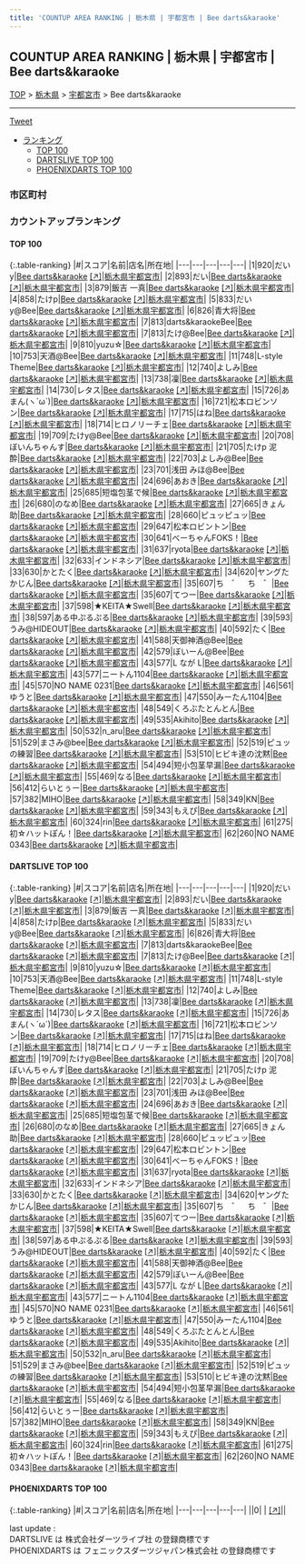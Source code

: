 ```yaml
---
title: 'COUNTUP AREA RANKING | 栃木県 | 宇都宮市 | Bee darts&karaoke'
---
```

## COUNTUP AREA RANKING | 栃木県 | 宇都宮市 | Bee darts&karaoke

[TOP](/darts/rank/) > [栃木県](/darts/rank/栃木県/) > [宇都宮市](/darts/rank/栃木県/宇都宮市/) > Bee darts&karaoke

___

<a href="https://twitter.com/share?ref_src=twsrc%5Etfw" data-text="COUNTUP AREA RANKING | 栃木県宇都宮市Bee darts&karaoke" class="twitter-share-button" data-hashtags="DARTSLIVE,PHOENIXDARTS,darts,ダーツ" data-show-count="false">Tweet</a>

* [ランキング](#カウントアップランキング)
    * [TOP 100](#top-100)
    * [DARTSLIVE TOP 100](#dartslive-top-100)
    * [PHOENIXDARTS TOP 100](#phoenixdarts-top-100)

### 市区町村

<ul>

</ul>

### カウントアップランキング

#### TOP 100



{:.table-ranking}
|#|スコア|名前|店名|所在地|
|---|---|---|---|---|
|1|920|<span class="rank-name-dl">だいy</span>|<a href="/darts/rank/shops/2e5ecb2550a80c220d9b047a20a7ba1e.html">Bee darts&karaoke</a> <a href="https://search.dartslive.com/jp/shop/2e5ecb2550a80c220d9b047a20a7ba1e">[↗]</a>|<a href="/darts/rank/栃木県/宇都宮市">栃木県宇都宮市</a>|
|2|893|<span class="rank-name-dl">だい</span>|<a href="/darts/rank/shops/2e5ecb2550a80c220d9b047a20a7ba1e.html">Bee darts&karaoke</a> <a href="https://search.dartslive.com/jp/shop/2e5ecb2550a80c220d9b047a20a7ba1e">[↗]</a>|<a href="/darts/rank/栃木県/宇都宮市">栃木県宇都宮市</a>|
|3|879|<span class="rank-name-dl">飯吉 一真</span>|<a href="/darts/rank/shops/2e5ecb2550a80c220d9b047a20a7ba1e.html">Bee darts&karaoke</a> <a href="https://search.dartslive.com/jp/shop/2e5ecb2550a80c220d9b047a20a7ba1e">[↗]</a>|<a href="/darts/rank/栃木県/宇都宮市">栃木県宇都宮市</a>|
|4|858|<span class="rank-name-dl">たけp</span>|<a href="/darts/rank/shops/2e5ecb2550a80c220d9b047a20a7ba1e.html">Bee darts&karaoke</a> <a href="https://search.dartslive.com/jp/shop/2e5ecb2550a80c220d9b047a20a7ba1e">[↗]</a>|<a href="/darts/rank/栃木県/宇都宮市">栃木県宇都宮市</a>|
|5|833|<span class="rank-name-dl">だいy@Bee</span>|<a href="/darts/rank/shops/2e5ecb2550a80c220d9b047a20a7ba1e.html">Bee darts&karaoke</a> <a href="https://search.dartslive.com/jp/shop/2e5ecb2550a80c220d9b047a20a7ba1e">[↗]</a>|<a href="/darts/rank/栃木県/宇都宮市">栃木県宇都宮市</a>|
|6|826|<span class="rank-name-dl">青大将</span>|<a href="/darts/rank/shops/2e5ecb2550a80c220d9b047a20a7ba1e.html">Bee darts&karaoke</a> <a href="https://search.dartslive.com/jp/shop/2e5ecb2550a80c220d9b047a20a7ba1e">[↗]</a>|<a href="/darts/rank/栃木県/宇都宮市">栃木県宇都宮市</a>|
|7|813|<span class="rank-name-dl">darts&amp;karaokeBee</span>|<a href="/darts/rank/shops/2e5ecb2550a80c220d9b047a20a7ba1e.html">Bee darts&karaoke</a> <a href="https://search.dartslive.com/jp/shop/2e5ecb2550a80c220d9b047a20a7ba1e">[↗]</a>|<a href="/darts/rank/栃木県/宇都宮市">栃木県宇都宮市</a>|
|7|813|<span class="rank-name-dl">たけ@Bee</span>|<a href="/darts/rank/shops/2e5ecb2550a80c220d9b047a20a7ba1e.html">Bee darts&karaoke</a> <a href="https://search.dartslive.com/jp/shop/2e5ecb2550a80c220d9b047a20a7ba1e">[↗]</a>|<a href="/darts/rank/栃木県/宇都宮市">栃木県宇都宮市</a>|
|9|810|<span class="rank-name-dl">yuzu☆</span>|<a href="/darts/rank/shops/2e5ecb2550a80c220d9b047a20a7ba1e.html">Bee darts&karaoke</a> <a href="https://search.dartslive.com/jp/shop/2e5ecb2550a80c220d9b047a20a7ba1e">[↗]</a>|<a href="/darts/rank/栃木県/宇都宮市">栃木県宇都宮市</a>|
|10|753|<span class="rank-name-dl">天酒@Bee</span>|<a href="/darts/rank/shops/2e5ecb2550a80c220d9b047a20a7ba1e.html">Bee darts&karaoke</a> <a href="https://search.dartslive.com/jp/shop/2e5ecb2550a80c220d9b047a20a7ba1e">[↗]</a>|<a href="/darts/rank/栃木県/宇都宮市">栃木県宇都宮市</a>|
|11|748|<span class="rank-name-dl">L-style Theme</span>|<a href="/darts/rank/shops/2e5ecb2550a80c220d9b047a20a7ba1e.html">Bee darts&karaoke</a> <a href="https://search.dartslive.com/jp/shop/2e5ecb2550a80c220d9b047a20a7ba1e">[↗]</a>|<a href="/darts/rank/栃木県/宇都宮市">栃木県宇都宮市</a>|
|12|740|<span class="rank-name-dl">よしみ</span>|<a href="/darts/rank/shops/2e5ecb2550a80c220d9b047a20a7ba1e.html">Bee darts&karaoke</a> <a href="https://search.dartslive.com/jp/shop/2e5ecb2550a80c220d9b047a20a7ba1e">[↗]</a>|<a href="/darts/rank/栃木県/宇都宮市">栃木県宇都宮市</a>|
|13|738|<span class="rank-name-dl">凜</span>|<a href="/darts/rank/shops/2e5ecb2550a80c220d9b047a20a7ba1e.html">Bee darts&karaoke</a> <a href="https://search.dartslive.com/jp/shop/2e5ecb2550a80c220d9b047a20a7ba1e">[↗]</a>|<a href="/darts/rank/栃木県/宇都宮市">栃木県宇都宮市</a>|
|14|730|<span class="rank-name-dl">レタス</span>|<a href="/darts/rank/shops/2e5ecb2550a80c220d9b047a20a7ba1e.html">Bee darts&karaoke</a> <a href="https://search.dartslive.com/jp/shop/2e5ecb2550a80c220d9b047a20a7ba1e">[↗]</a>|<a href="/darts/rank/栃木県/宇都宮市">栃木県宇都宮市</a>|
|15|726|<span class="rank-name-dl">あまん(ヽ´ω`)</span>|<a href="/darts/rank/shops/2e5ecb2550a80c220d9b047a20a7ba1e.html">Bee darts&karaoke</a> <a href="https://search.dartslive.com/jp/shop/2e5ecb2550a80c220d9b047a20a7ba1e">[↗]</a>|<a href="/darts/rank/栃木県/宇都宮市">栃木県宇都宮市</a>|
|16|721|<span class="rank-name-dl">松本ロビンソン</span>|<a href="/darts/rank/shops/2e5ecb2550a80c220d9b047a20a7ba1e.html">Bee darts&karaoke</a> <a href="https://search.dartslive.com/jp/shop/2e5ecb2550a80c220d9b047a20a7ba1e">[↗]</a>|<a href="/darts/rank/栃木県/宇都宮市">栃木県宇都宮市</a>|
|17|715|<span class="rank-name-dl">はね</span>|<a href="/darts/rank/shops/2e5ecb2550a80c220d9b047a20a7ba1e.html">Bee darts&karaoke</a> <a href="https://search.dartslive.com/jp/shop/2e5ecb2550a80c220d9b047a20a7ba1e">[↗]</a>|<a href="/darts/rank/栃木県/宇都宮市">栃木県宇都宮市</a>|
|18|714|<span class="rank-name-dl">ヒロノリーチェ</span>|<a href="/darts/rank/shops/2e5ecb2550a80c220d9b047a20a7ba1e.html">Bee darts&karaoke</a> <a href="https://search.dartslive.com/jp/shop/2e5ecb2550a80c220d9b047a20a7ba1e">[↗]</a>|<a href="/darts/rank/栃木県/宇都宮市">栃木県宇都宮市</a>|
|19|709|<span class="rank-name-dl">たけy@Bee</span>|<a href="/darts/rank/shops/2e5ecb2550a80c220d9b047a20a7ba1e.html">Bee darts&karaoke</a> <a href="https://search.dartslive.com/jp/shop/2e5ecb2550a80c220d9b047a20a7ba1e">[↗]</a>|<a href="/darts/rank/栃木県/宇都宮市">栃木県宇都宮市</a>|
|20|708|<span class="rank-name-dl">ぼいんちゃんす</span>|<a href="/darts/rank/shops/2e5ecb2550a80c220d9b047a20a7ba1e.html">Bee darts&karaoke</a> <a href="https://search.dartslive.com/jp/shop/2e5ecb2550a80c220d9b047a20a7ba1e">[↗]</a>|<a href="/darts/rank/栃木県/宇都宮市">栃木県宇都宮市</a>|
|21|705|<span class="rank-name-dl">たけp 泥酔</span>|<a href="/darts/rank/shops/2e5ecb2550a80c220d9b047a20a7ba1e.html">Bee darts&karaoke</a> <a href="https://search.dartslive.com/jp/shop/2e5ecb2550a80c220d9b047a20a7ba1e">[↗]</a>|<a href="/darts/rank/栃木県/宇都宮市">栃木県宇都宮市</a>|
|22|703|<span class="rank-name-dl">よしみ@Bee</span>|<a href="/darts/rank/shops/2e5ecb2550a80c220d9b047a20a7ba1e.html">Bee darts&karaoke</a> <a href="https://search.dartslive.com/jp/shop/2e5ecb2550a80c220d9b047a20a7ba1e">[↗]</a>|<a href="/darts/rank/栃木県/宇都宮市">栃木県宇都宮市</a>|
|23|701|<span class="rank-name-dl">浅田 みほ@Bee</span>|<a href="/darts/rank/shops/2e5ecb2550a80c220d9b047a20a7ba1e.html">Bee darts&karaoke</a> <a href="https://search.dartslive.com/jp/shop/2e5ecb2550a80c220d9b047a20a7ba1e">[↗]</a>|<a href="/darts/rank/栃木県/宇都宮市">栃木県宇都宮市</a>|
|24|696|<span class="rank-name-dl">あおき</span>|<a href="/darts/rank/shops/2e5ecb2550a80c220d9b047a20a7ba1e.html">Bee darts&karaoke</a> <a href="https://search.dartslive.com/jp/shop/2e5ecb2550a80c220d9b047a20a7ba1e">[↗]</a>|<a href="/darts/rank/栃木県/宇都宮市">栃木県宇都宮市</a>|
|25|685|<span class="rank-name-dl">短塩包茎で候</span>|<a href="/darts/rank/shops/2e5ecb2550a80c220d9b047a20a7ba1e.html">Bee darts&karaoke</a> <a href="https://search.dartslive.com/jp/shop/2e5ecb2550a80c220d9b047a20a7ba1e">[↗]</a>|<a href="/darts/rank/栃木県/宇都宮市">栃木県宇都宮市</a>|
|26|680|<span class="rank-name-dl">のなめ</span>|<a href="/darts/rank/shops/2e5ecb2550a80c220d9b047a20a7ba1e.html">Bee darts&karaoke</a> <a href="https://search.dartslive.com/jp/shop/2e5ecb2550a80c220d9b047a20a7ba1e">[↗]</a>|<a href="/darts/rank/栃木県/宇都宮市">栃木県宇都宮市</a>|
|27|665|<span class="rank-name-dl">きょん助</span>|<a href="/darts/rank/shops/2e5ecb2550a80c220d9b047a20a7ba1e.html">Bee darts&karaoke</a> <a href="https://search.dartslive.com/jp/shop/2e5ecb2550a80c220d9b047a20a7ba1e">[↗]</a>|<a href="/darts/rank/栃木県/宇都宮市">栃木県宇都宮市</a>|
|28|660|<span class="rank-name-dl">ピュッピュッ</span>|<a href="/darts/rank/shops/2e5ecb2550a80c220d9b047a20a7ba1e.html">Bee darts&karaoke</a> <a href="https://search.dartslive.com/jp/shop/2e5ecb2550a80c220d9b047a20a7ba1e">[↗]</a>|<a href="/darts/rank/栃木県/宇都宮市">栃木県宇都宮市</a>|
|29|647|<span class="rank-name-dl">松本ロビントン</span>|<a href="/darts/rank/shops/2e5ecb2550a80c220d9b047a20a7ba1e.html">Bee darts&karaoke</a> <a href="https://search.dartslive.com/jp/shop/2e5ecb2550a80c220d9b047a20a7ba1e">[↗]</a>|<a href="/darts/rank/栃木県/宇都宮市">栃木県宇都宮市</a>|
|30|641|<span class="rank-name-dl">べーちゃんFOKS！</span>|<a href="/darts/rank/shops/2e5ecb2550a80c220d9b047a20a7ba1e.html">Bee darts&karaoke</a> <a href="https://search.dartslive.com/jp/shop/2e5ecb2550a80c220d9b047a20a7ba1e">[↗]</a>|<a href="/darts/rank/栃木県/宇都宮市">栃木県宇都宮市</a>|
|31|637|<span class="rank-name-dl">ryota</span>|<a href="/darts/rank/shops/2e5ecb2550a80c220d9b047a20a7ba1e.html">Bee darts&karaoke</a> <a href="https://search.dartslive.com/jp/shop/2e5ecb2550a80c220d9b047a20a7ba1e">[↗]</a>|<a href="/darts/rank/栃木県/宇都宮市">栃木県宇都宮市</a>|
|32|633|<span class="rank-name-dl">インドネシア</span>|<a href="/darts/rank/shops/2e5ecb2550a80c220d9b047a20a7ba1e.html">Bee darts&karaoke</a> <a href="https://search.dartslive.com/jp/shop/2e5ecb2550a80c220d9b047a20a7ba1e">[↗]</a>|<a href="/darts/rank/栃木県/宇都宮市">栃木県宇都宮市</a>|
|33|630|<span class="rank-name-dl">かとたく</span>|<a href="/darts/rank/shops/2e5ecb2550a80c220d9b047a20a7ba1e.html">Bee darts&karaoke</a> <a href="https://search.dartslive.com/jp/shop/2e5ecb2550a80c220d9b047a20a7ba1e">[↗]</a>|<a href="/darts/rank/栃木県/宇都宮市">栃木県宇都宮市</a>|
|34|620|<span class="rank-name-dl">ヤングたかじん</span>|<a href="/darts/rank/shops/2e5ecb2550a80c220d9b047a20a7ba1e.html">Bee darts&karaoke</a> <a href="https://search.dartslive.com/jp/shop/2e5ecb2550a80c220d9b047a20a7ba1e">[↗]</a>|<a href="/darts/rank/栃木県/宇都宮市">栃木県宇都宮市</a>|
|35|607|<span class="rank-name-dl">ち　゛　ち　゛</span>|<a href="/darts/rank/shops/2e5ecb2550a80c220d9b047a20a7ba1e.html">Bee darts&karaoke</a> <a href="https://search.dartslive.com/jp/shop/2e5ecb2550a80c220d9b047a20a7ba1e">[↗]</a>|<a href="/darts/rank/栃木県/宇都宮市">栃木県宇都宮市</a>|
|35|607|<span class="rank-name-dl">てつー</span>|<a href="/darts/rank/shops/2e5ecb2550a80c220d9b047a20a7ba1e.html">Bee darts&karaoke</a> <a href="https://search.dartslive.com/jp/shop/2e5ecb2550a80c220d9b047a20a7ba1e">[↗]</a>|<a href="/darts/rank/栃木県/宇都宮市">栃木県宇都宮市</a>|
|37|598|<span class="rank-name-dl">★KEITA★Swell</span>|<a href="/darts/rank/shops/2e5ecb2550a80c220d9b047a20a7ba1e.html">Bee darts&karaoke</a> <a href="https://search.dartslive.com/jp/shop/2e5ecb2550a80c220d9b047a20a7ba1e">[↗]</a>|<a href="/darts/rank/栃木県/宇都宮市">栃木県宇都宮市</a>|
|38|597|<span class="rank-name-dl">ある中ぷるぷる</span>|<a href="/darts/rank/shops/2e5ecb2550a80c220d9b047a20a7ba1e.html">Bee darts&karaoke</a> <a href="https://search.dartslive.com/jp/shop/2e5ecb2550a80c220d9b047a20a7ba1e">[↗]</a>|<a href="/darts/rank/栃木県/宇都宮市">栃木県宇都宮市</a>|
|39|593|<span class="rank-name-dl">うみ@HIDEOUT</span>|<a href="/darts/rank/shops/2e5ecb2550a80c220d9b047a20a7ba1e.html">Bee darts&karaoke</a> <a href="https://search.dartslive.com/jp/shop/2e5ecb2550a80c220d9b047a20a7ba1e">[↗]</a>|<a href="/darts/rank/栃木県/宇都宮市">栃木県宇都宮市</a>|
|40|592|<span class="rank-name-dl">たく</span>|<a href="/darts/rank/shops/2e5ecb2550a80c220d9b047a20a7ba1e.html">Bee darts&karaoke</a> <a href="https://search.dartslive.com/jp/shop/2e5ecb2550a80c220d9b047a20a7ba1e">[↗]</a>|<a href="/darts/rank/栃木県/宇都宮市">栃木県宇都宮市</a>|
|41|588|<span class="rank-name-dl">天御神酒@Bee</span>|<a href="/darts/rank/shops/2e5ecb2550a80c220d9b047a20a7ba1e.html">Bee darts&karaoke</a> <a href="https://search.dartslive.com/jp/shop/2e5ecb2550a80c220d9b047a20a7ba1e">[↗]</a>|<a href="/darts/rank/栃木県/宇都宮市">栃木県宇都宮市</a>|
|42|579|<span class="rank-name-dl">ぼいーん@Bee</span>|<a href="/darts/rank/shops/2e5ecb2550a80c220d9b047a20a7ba1e.html">Bee darts&karaoke</a> <a href="https://search.dartslive.com/jp/shop/2e5ecb2550a80c220d9b047a20a7ba1e">[↗]</a>|<a href="/darts/rank/栃木県/宇都宮市">栃木県宇都宮市</a>|
|43|577|<span class="rank-name-dl">L なが L</span>|<a href="/darts/rank/shops/2e5ecb2550a80c220d9b047a20a7ba1e.html">Bee darts&karaoke</a> <a href="https://search.dartslive.com/jp/shop/2e5ecb2550a80c220d9b047a20a7ba1e">[↗]</a>|<a href="/darts/rank/栃木県/宇都宮市">栃木県宇都宮市</a>|
|43|577|<span class="rank-name-dl">ニートん1104</span>|<a href="/darts/rank/shops/2e5ecb2550a80c220d9b047a20a7ba1e.html">Bee darts&karaoke</a> <a href="https://search.dartslive.com/jp/shop/2e5ecb2550a80c220d9b047a20a7ba1e">[↗]</a>|<a href="/darts/rank/栃木県/宇都宮市">栃木県宇都宮市</a>|
|45|570|<span class="rank-name-dl">NO NAME 0231</span>|<a href="/darts/rank/shops/2e5ecb2550a80c220d9b047a20a7ba1e.html">Bee darts&karaoke</a> <a href="https://search.dartslive.com/jp/shop/2e5ecb2550a80c220d9b047a20a7ba1e">[↗]</a>|<a href="/darts/rank/栃木県/宇都宮市">栃木県宇都宮市</a>|
|46|561|<span class="rank-name-dl">ゆうと</span>|<a href="/darts/rank/shops/2e5ecb2550a80c220d9b047a20a7ba1e.html">Bee darts&karaoke</a> <a href="https://search.dartslive.com/jp/shop/2e5ecb2550a80c220d9b047a20a7ba1e">[↗]</a>|<a href="/darts/rank/栃木県/宇都宮市">栃木県宇都宮市</a>|
|47|550|<span class="rank-name-dl">みーたん1104</span>|<a href="/darts/rank/shops/2e5ecb2550a80c220d9b047a20a7ba1e.html">Bee darts&karaoke</a> <a href="https://search.dartslive.com/jp/shop/2e5ecb2550a80c220d9b047a20a7ba1e">[↗]</a>|<a href="/darts/rank/栃木県/宇都宮市">栃木県宇都宮市</a>|
|48|549|<span class="rank-name-dl">くろぶたとんとん</span>|<a href="/darts/rank/shops/2e5ecb2550a80c220d9b047a20a7ba1e.html">Bee darts&karaoke</a> <a href="https://search.dartslive.com/jp/shop/2e5ecb2550a80c220d9b047a20a7ba1e">[↗]</a>|<a href="/darts/rank/栃木県/宇都宮市">栃木県宇都宮市</a>|
|49|535|<span class="rank-name-dl">Akihito</span>|<a href="/darts/rank/shops/2e5ecb2550a80c220d9b047a20a7ba1e.html">Bee darts&karaoke</a> <a href="https://search.dartslive.com/jp/shop/2e5ecb2550a80c220d9b047a20a7ba1e">[↗]</a>|<a href="/darts/rank/栃木県/宇都宮市">栃木県宇都宮市</a>|
|50|532|<span class="rank-name-dl">n_aru</span>|<a href="/darts/rank/shops/2e5ecb2550a80c220d9b047a20a7ba1e.html">Bee darts&karaoke</a> <a href="https://search.dartslive.com/jp/shop/2e5ecb2550a80c220d9b047a20a7ba1e">[↗]</a>|<a href="/darts/rank/栃木県/宇都宮市">栃木県宇都宮市</a>|
|51|529|<span class="rank-name-dl">まさみ@bee</span>|<a href="/darts/rank/shops/2e5ecb2550a80c220d9b047a20a7ba1e.html">Bee darts&karaoke</a> <a href="https://search.dartslive.com/jp/shop/2e5ecb2550a80c220d9b047a20a7ba1e">[↗]</a>|<a href="/darts/rank/栃木県/宇都宮市">栃木県宇都宮市</a>|
|52|519|<span class="rank-name-dl">ピュッの練習</span>|<a href="/darts/rank/shops/2e5ecb2550a80c220d9b047a20a7ba1e.html">Bee darts&karaoke</a> <a href="https://search.dartslive.com/jp/shop/2e5ecb2550a80c220d9b047a20a7ba1e">[↗]</a>|<a href="/darts/rank/栃木県/宇都宮市">栃木県宇都宮市</a>|
|53|510|<span class="rank-name-dl">ヒビキ達の沈黙</span>|<a href="/darts/rank/shops/2e5ecb2550a80c220d9b047a20a7ba1e.html">Bee darts&karaoke</a> <a href="https://search.dartslive.com/jp/shop/2e5ecb2550a80c220d9b047a20a7ba1e">[↗]</a>|<a href="/darts/rank/栃木県/宇都宮市">栃木県宇都宮市</a>|
|54|494|<span class="rank-name-dl">短小包茎早漏</span>|<a href="/darts/rank/shops/2e5ecb2550a80c220d9b047a20a7ba1e.html">Bee darts&karaoke</a> <a href="https://search.dartslive.com/jp/shop/2e5ecb2550a80c220d9b047a20a7ba1e">[↗]</a>|<a href="/darts/rank/栃木県/宇都宮市">栃木県宇都宮市</a>|
|55|469|<span class="rank-name-dl">なる</span>|<a href="/darts/rank/shops/2e5ecb2550a80c220d9b047a20a7ba1e.html">Bee darts&karaoke</a> <a href="https://search.dartslive.com/jp/shop/2e5ecb2550a80c220d9b047a20a7ba1e">[↗]</a>|<a href="/darts/rank/栃木県/宇都宮市">栃木県宇都宮市</a>|
|56|412|<span class="rank-name-dl">らいとぅー</span>|<a href="/darts/rank/shops/2e5ecb2550a80c220d9b047a20a7ba1e.html">Bee darts&karaoke</a> <a href="https://search.dartslive.com/jp/shop/2e5ecb2550a80c220d9b047a20a7ba1e">[↗]</a>|<a href="/darts/rank/栃木県/宇都宮市">栃木県宇都宮市</a>|
|57|382|<span class="rank-name-dl">MIHO</span>|<a href="/darts/rank/shops/2e5ecb2550a80c220d9b047a20a7ba1e.html">Bee darts&karaoke</a> <a href="https://search.dartslive.com/jp/shop/2e5ecb2550a80c220d9b047a20a7ba1e">[↗]</a>|<a href="/darts/rank/栃木県/宇都宮市">栃木県宇都宮市</a>|
|58|349|<span class="rank-name-dl">KN</span>|<a href="/darts/rank/shops/2e5ecb2550a80c220d9b047a20a7ba1e.html">Bee darts&karaoke</a> <a href="https://search.dartslive.com/jp/shop/2e5ecb2550a80c220d9b047a20a7ba1e">[↗]</a>|<a href="/darts/rank/栃木県/宇都宮市">栃木県宇都宮市</a>|
|59|343|<span class="rank-name-dl">もえぴ</span>|<a href="/darts/rank/shops/2e5ecb2550a80c220d9b047a20a7ba1e.html">Bee darts&karaoke</a> <a href="https://search.dartslive.com/jp/shop/2e5ecb2550a80c220d9b047a20a7ba1e">[↗]</a>|<a href="/darts/rank/栃木県/宇都宮市">栃木県宇都宮市</a>|
|60|324|<span class="rank-name-dl">rin</span>|<a href="/darts/rank/shops/2e5ecb2550a80c220d9b047a20a7ba1e.html">Bee darts&karaoke</a> <a href="https://search.dartslive.com/jp/shop/2e5ecb2550a80c220d9b047a20a7ba1e">[↗]</a>|<a href="/darts/rank/栃木県/宇都宮市">栃木県宇都宮市</a>|
|61|275|<span class="rank-name-dl">初☆ハットぽん！</span>|<a href="/darts/rank/shops/2e5ecb2550a80c220d9b047a20a7ba1e.html">Bee darts&karaoke</a> <a href="https://search.dartslive.com/jp/shop/2e5ecb2550a80c220d9b047a20a7ba1e">[↗]</a>|<a href="/darts/rank/栃木県/宇都宮市">栃木県宇都宮市</a>|
|62|260|<span class="rank-name-dl">NO NAME 0343</span>|<a href="/darts/rank/shops/2e5ecb2550a80c220d9b047a20a7ba1e.html">Bee darts&karaoke</a> <a href="https://search.dartslive.com/jp/shop/2e5ecb2550a80c220d9b047a20a7ba1e">[↗]</a>|<a href="/darts/rank/栃木県/宇都宮市">栃木県宇都宮市</a>|


#### DARTSLIVE TOP 100



{:.table-ranking}
|#|スコア|名前|店名|所在地|
|---|---|---|---|---|
|1|920|<span class="rank-name-dl">だいy</span>|<a href="/darts/rank/shops/2e5ecb2550a80c220d9b047a20a7ba1e.html">Bee darts&karaoke</a> <a href="https://search.dartslive.com/jp/shop/2e5ecb2550a80c220d9b047a20a7ba1e">[↗]</a>|<a href="/darts/rank/栃木県/宇都宮市">栃木県宇都宮市</a>|
|2|893|<span class="rank-name-dl">だい</span>|<a href="/darts/rank/shops/2e5ecb2550a80c220d9b047a20a7ba1e.html">Bee darts&karaoke</a> <a href="https://search.dartslive.com/jp/shop/2e5ecb2550a80c220d9b047a20a7ba1e">[↗]</a>|<a href="/darts/rank/栃木県/宇都宮市">栃木県宇都宮市</a>|
|3|879|<span class="rank-name-dl">飯吉 一真</span>|<a href="/darts/rank/shops/2e5ecb2550a80c220d9b047a20a7ba1e.html">Bee darts&karaoke</a> <a href="https://search.dartslive.com/jp/shop/2e5ecb2550a80c220d9b047a20a7ba1e">[↗]</a>|<a href="/darts/rank/栃木県/宇都宮市">栃木県宇都宮市</a>|
|4|858|<span class="rank-name-dl">たけp</span>|<a href="/darts/rank/shops/2e5ecb2550a80c220d9b047a20a7ba1e.html">Bee darts&karaoke</a> <a href="https://search.dartslive.com/jp/shop/2e5ecb2550a80c220d9b047a20a7ba1e">[↗]</a>|<a href="/darts/rank/栃木県/宇都宮市">栃木県宇都宮市</a>|
|5|833|<span class="rank-name-dl">だいy@Bee</span>|<a href="/darts/rank/shops/2e5ecb2550a80c220d9b047a20a7ba1e.html">Bee darts&karaoke</a> <a href="https://search.dartslive.com/jp/shop/2e5ecb2550a80c220d9b047a20a7ba1e">[↗]</a>|<a href="/darts/rank/栃木県/宇都宮市">栃木県宇都宮市</a>|
|6|826|<span class="rank-name-dl">青大将</span>|<a href="/darts/rank/shops/2e5ecb2550a80c220d9b047a20a7ba1e.html">Bee darts&karaoke</a> <a href="https://search.dartslive.com/jp/shop/2e5ecb2550a80c220d9b047a20a7ba1e">[↗]</a>|<a href="/darts/rank/栃木県/宇都宮市">栃木県宇都宮市</a>|
|7|813|<span class="rank-name-dl">darts&amp;karaokeBee</span>|<a href="/darts/rank/shops/2e5ecb2550a80c220d9b047a20a7ba1e.html">Bee darts&karaoke</a> <a href="https://search.dartslive.com/jp/shop/2e5ecb2550a80c220d9b047a20a7ba1e">[↗]</a>|<a href="/darts/rank/栃木県/宇都宮市">栃木県宇都宮市</a>|
|7|813|<span class="rank-name-dl">たけ@Bee</span>|<a href="/darts/rank/shops/2e5ecb2550a80c220d9b047a20a7ba1e.html">Bee darts&karaoke</a> <a href="https://search.dartslive.com/jp/shop/2e5ecb2550a80c220d9b047a20a7ba1e">[↗]</a>|<a href="/darts/rank/栃木県/宇都宮市">栃木県宇都宮市</a>|
|9|810|<span class="rank-name-dl">yuzu☆</span>|<a href="/darts/rank/shops/2e5ecb2550a80c220d9b047a20a7ba1e.html">Bee darts&karaoke</a> <a href="https://search.dartslive.com/jp/shop/2e5ecb2550a80c220d9b047a20a7ba1e">[↗]</a>|<a href="/darts/rank/栃木県/宇都宮市">栃木県宇都宮市</a>|
|10|753|<span class="rank-name-dl">天酒@Bee</span>|<a href="/darts/rank/shops/2e5ecb2550a80c220d9b047a20a7ba1e.html">Bee darts&karaoke</a> <a href="https://search.dartslive.com/jp/shop/2e5ecb2550a80c220d9b047a20a7ba1e">[↗]</a>|<a href="/darts/rank/栃木県/宇都宮市">栃木県宇都宮市</a>|
|11|748|<span class="rank-name-dl">L-style Theme</span>|<a href="/darts/rank/shops/2e5ecb2550a80c220d9b047a20a7ba1e.html">Bee darts&karaoke</a> <a href="https://search.dartslive.com/jp/shop/2e5ecb2550a80c220d9b047a20a7ba1e">[↗]</a>|<a href="/darts/rank/栃木県/宇都宮市">栃木県宇都宮市</a>|
|12|740|<span class="rank-name-dl">よしみ</span>|<a href="/darts/rank/shops/2e5ecb2550a80c220d9b047a20a7ba1e.html">Bee darts&karaoke</a> <a href="https://search.dartslive.com/jp/shop/2e5ecb2550a80c220d9b047a20a7ba1e">[↗]</a>|<a href="/darts/rank/栃木県/宇都宮市">栃木県宇都宮市</a>|
|13|738|<span class="rank-name-dl">凜</span>|<a href="/darts/rank/shops/2e5ecb2550a80c220d9b047a20a7ba1e.html">Bee darts&karaoke</a> <a href="https://search.dartslive.com/jp/shop/2e5ecb2550a80c220d9b047a20a7ba1e">[↗]</a>|<a href="/darts/rank/栃木県/宇都宮市">栃木県宇都宮市</a>|
|14|730|<span class="rank-name-dl">レタス</span>|<a href="/darts/rank/shops/2e5ecb2550a80c220d9b047a20a7ba1e.html">Bee darts&karaoke</a> <a href="https://search.dartslive.com/jp/shop/2e5ecb2550a80c220d9b047a20a7ba1e">[↗]</a>|<a href="/darts/rank/栃木県/宇都宮市">栃木県宇都宮市</a>|
|15|726|<span class="rank-name-dl">あまん(ヽ´ω`)</span>|<a href="/darts/rank/shops/2e5ecb2550a80c220d9b047a20a7ba1e.html">Bee darts&karaoke</a> <a href="https://search.dartslive.com/jp/shop/2e5ecb2550a80c220d9b047a20a7ba1e">[↗]</a>|<a href="/darts/rank/栃木県/宇都宮市">栃木県宇都宮市</a>|
|16|721|<span class="rank-name-dl">松本ロビンソン</span>|<a href="/darts/rank/shops/2e5ecb2550a80c220d9b047a20a7ba1e.html">Bee darts&karaoke</a> <a href="https://search.dartslive.com/jp/shop/2e5ecb2550a80c220d9b047a20a7ba1e">[↗]</a>|<a href="/darts/rank/栃木県/宇都宮市">栃木県宇都宮市</a>|
|17|715|<span class="rank-name-dl">はね</span>|<a href="/darts/rank/shops/2e5ecb2550a80c220d9b047a20a7ba1e.html">Bee darts&karaoke</a> <a href="https://search.dartslive.com/jp/shop/2e5ecb2550a80c220d9b047a20a7ba1e">[↗]</a>|<a href="/darts/rank/栃木県/宇都宮市">栃木県宇都宮市</a>|
|18|714|<span class="rank-name-dl">ヒロノリーチェ</span>|<a href="/darts/rank/shops/2e5ecb2550a80c220d9b047a20a7ba1e.html">Bee darts&karaoke</a> <a href="https://search.dartslive.com/jp/shop/2e5ecb2550a80c220d9b047a20a7ba1e">[↗]</a>|<a href="/darts/rank/栃木県/宇都宮市">栃木県宇都宮市</a>|
|19|709|<span class="rank-name-dl">たけy@Bee</span>|<a href="/darts/rank/shops/2e5ecb2550a80c220d9b047a20a7ba1e.html">Bee darts&karaoke</a> <a href="https://search.dartslive.com/jp/shop/2e5ecb2550a80c220d9b047a20a7ba1e">[↗]</a>|<a href="/darts/rank/栃木県/宇都宮市">栃木県宇都宮市</a>|
|20|708|<span class="rank-name-dl">ぼいんちゃんす</span>|<a href="/darts/rank/shops/2e5ecb2550a80c220d9b047a20a7ba1e.html">Bee darts&karaoke</a> <a href="https://search.dartslive.com/jp/shop/2e5ecb2550a80c220d9b047a20a7ba1e">[↗]</a>|<a href="/darts/rank/栃木県/宇都宮市">栃木県宇都宮市</a>|
|21|705|<span class="rank-name-dl">たけp 泥酔</span>|<a href="/darts/rank/shops/2e5ecb2550a80c220d9b047a20a7ba1e.html">Bee darts&karaoke</a> <a href="https://search.dartslive.com/jp/shop/2e5ecb2550a80c220d9b047a20a7ba1e">[↗]</a>|<a href="/darts/rank/栃木県/宇都宮市">栃木県宇都宮市</a>|
|22|703|<span class="rank-name-dl">よしみ@Bee</span>|<a href="/darts/rank/shops/2e5ecb2550a80c220d9b047a20a7ba1e.html">Bee darts&karaoke</a> <a href="https://search.dartslive.com/jp/shop/2e5ecb2550a80c220d9b047a20a7ba1e">[↗]</a>|<a href="/darts/rank/栃木県/宇都宮市">栃木県宇都宮市</a>|
|23|701|<span class="rank-name-dl">浅田 みほ@Bee</span>|<a href="/darts/rank/shops/2e5ecb2550a80c220d9b047a20a7ba1e.html">Bee darts&karaoke</a> <a href="https://search.dartslive.com/jp/shop/2e5ecb2550a80c220d9b047a20a7ba1e">[↗]</a>|<a href="/darts/rank/栃木県/宇都宮市">栃木県宇都宮市</a>|
|24|696|<span class="rank-name-dl">あおき</span>|<a href="/darts/rank/shops/2e5ecb2550a80c220d9b047a20a7ba1e.html">Bee darts&karaoke</a> <a href="https://search.dartslive.com/jp/shop/2e5ecb2550a80c220d9b047a20a7ba1e">[↗]</a>|<a href="/darts/rank/栃木県/宇都宮市">栃木県宇都宮市</a>|
|25|685|<span class="rank-name-dl">短塩包茎で候</span>|<a href="/darts/rank/shops/2e5ecb2550a80c220d9b047a20a7ba1e.html">Bee darts&karaoke</a> <a href="https://search.dartslive.com/jp/shop/2e5ecb2550a80c220d9b047a20a7ba1e">[↗]</a>|<a href="/darts/rank/栃木県/宇都宮市">栃木県宇都宮市</a>|
|26|680|<span class="rank-name-dl">のなめ</span>|<a href="/darts/rank/shops/2e5ecb2550a80c220d9b047a20a7ba1e.html">Bee darts&karaoke</a> <a href="https://search.dartslive.com/jp/shop/2e5ecb2550a80c220d9b047a20a7ba1e">[↗]</a>|<a href="/darts/rank/栃木県/宇都宮市">栃木県宇都宮市</a>|
|27|665|<span class="rank-name-dl">きょん助</span>|<a href="/darts/rank/shops/2e5ecb2550a80c220d9b047a20a7ba1e.html">Bee darts&karaoke</a> <a href="https://search.dartslive.com/jp/shop/2e5ecb2550a80c220d9b047a20a7ba1e">[↗]</a>|<a href="/darts/rank/栃木県/宇都宮市">栃木県宇都宮市</a>|
|28|660|<span class="rank-name-dl">ピュッピュッ</span>|<a href="/darts/rank/shops/2e5ecb2550a80c220d9b047a20a7ba1e.html">Bee darts&karaoke</a> <a href="https://search.dartslive.com/jp/shop/2e5ecb2550a80c220d9b047a20a7ba1e">[↗]</a>|<a href="/darts/rank/栃木県/宇都宮市">栃木県宇都宮市</a>|
|29|647|<span class="rank-name-dl">松本ロビントン</span>|<a href="/darts/rank/shops/2e5ecb2550a80c220d9b047a20a7ba1e.html">Bee darts&karaoke</a> <a href="https://search.dartslive.com/jp/shop/2e5ecb2550a80c220d9b047a20a7ba1e">[↗]</a>|<a href="/darts/rank/栃木県/宇都宮市">栃木県宇都宮市</a>|
|30|641|<span class="rank-name-dl">べーちゃんFOKS！</span>|<a href="/darts/rank/shops/2e5ecb2550a80c220d9b047a20a7ba1e.html">Bee darts&karaoke</a> <a href="https://search.dartslive.com/jp/shop/2e5ecb2550a80c220d9b047a20a7ba1e">[↗]</a>|<a href="/darts/rank/栃木県/宇都宮市">栃木県宇都宮市</a>|
|31|637|<span class="rank-name-dl">ryota</span>|<a href="/darts/rank/shops/2e5ecb2550a80c220d9b047a20a7ba1e.html">Bee darts&karaoke</a> <a href="https://search.dartslive.com/jp/shop/2e5ecb2550a80c220d9b047a20a7ba1e">[↗]</a>|<a href="/darts/rank/栃木県/宇都宮市">栃木県宇都宮市</a>|
|32|633|<span class="rank-name-dl">インドネシア</span>|<a href="/darts/rank/shops/2e5ecb2550a80c220d9b047a20a7ba1e.html">Bee darts&karaoke</a> <a href="https://search.dartslive.com/jp/shop/2e5ecb2550a80c220d9b047a20a7ba1e">[↗]</a>|<a href="/darts/rank/栃木県/宇都宮市">栃木県宇都宮市</a>|
|33|630|<span class="rank-name-dl">かとたく</span>|<a href="/darts/rank/shops/2e5ecb2550a80c220d9b047a20a7ba1e.html">Bee darts&karaoke</a> <a href="https://search.dartslive.com/jp/shop/2e5ecb2550a80c220d9b047a20a7ba1e">[↗]</a>|<a href="/darts/rank/栃木県/宇都宮市">栃木県宇都宮市</a>|
|34|620|<span class="rank-name-dl">ヤングたかじん</span>|<a href="/darts/rank/shops/2e5ecb2550a80c220d9b047a20a7ba1e.html">Bee darts&karaoke</a> <a href="https://search.dartslive.com/jp/shop/2e5ecb2550a80c220d9b047a20a7ba1e">[↗]</a>|<a href="/darts/rank/栃木県/宇都宮市">栃木県宇都宮市</a>|
|35|607|<span class="rank-name-dl">ち　゛　ち　゛</span>|<a href="/darts/rank/shops/2e5ecb2550a80c220d9b047a20a7ba1e.html">Bee darts&karaoke</a> <a href="https://search.dartslive.com/jp/shop/2e5ecb2550a80c220d9b047a20a7ba1e">[↗]</a>|<a href="/darts/rank/栃木県/宇都宮市">栃木県宇都宮市</a>|
|35|607|<span class="rank-name-dl">てつー</span>|<a href="/darts/rank/shops/2e5ecb2550a80c220d9b047a20a7ba1e.html">Bee darts&karaoke</a> <a href="https://search.dartslive.com/jp/shop/2e5ecb2550a80c220d9b047a20a7ba1e">[↗]</a>|<a href="/darts/rank/栃木県/宇都宮市">栃木県宇都宮市</a>|
|37|598|<span class="rank-name-dl">★KEITA★Swell</span>|<a href="/darts/rank/shops/2e5ecb2550a80c220d9b047a20a7ba1e.html">Bee darts&karaoke</a> <a href="https://search.dartslive.com/jp/shop/2e5ecb2550a80c220d9b047a20a7ba1e">[↗]</a>|<a href="/darts/rank/栃木県/宇都宮市">栃木県宇都宮市</a>|
|38|597|<span class="rank-name-dl">ある中ぷるぷる</span>|<a href="/darts/rank/shops/2e5ecb2550a80c220d9b047a20a7ba1e.html">Bee darts&karaoke</a> <a href="https://search.dartslive.com/jp/shop/2e5ecb2550a80c220d9b047a20a7ba1e">[↗]</a>|<a href="/darts/rank/栃木県/宇都宮市">栃木県宇都宮市</a>|
|39|593|<span class="rank-name-dl">うみ@HIDEOUT</span>|<a href="/darts/rank/shops/2e5ecb2550a80c220d9b047a20a7ba1e.html">Bee darts&karaoke</a> <a href="https://search.dartslive.com/jp/shop/2e5ecb2550a80c220d9b047a20a7ba1e">[↗]</a>|<a href="/darts/rank/栃木県/宇都宮市">栃木県宇都宮市</a>|
|40|592|<span class="rank-name-dl">たく</span>|<a href="/darts/rank/shops/2e5ecb2550a80c220d9b047a20a7ba1e.html">Bee darts&karaoke</a> <a href="https://search.dartslive.com/jp/shop/2e5ecb2550a80c220d9b047a20a7ba1e">[↗]</a>|<a href="/darts/rank/栃木県/宇都宮市">栃木県宇都宮市</a>|
|41|588|<span class="rank-name-dl">天御神酒@Bee</span>|<a href="/darts/rank/shops/2e5ecb2550a80c220d9b047a20a7ba1e.html">Bee darts&karaoke</a> <a href="https://search.dartslive.com/jp/shop/2e5ecb2550a80c220d9b047a20a7ba1e">[↗]</a>|<a href="/darts/rank/栃木県/宇都宮市">栃木県宇都宮市</a>|
|42|579|<span class="rank-name-dl">ぼいーん@Bee</span>|<a href="/darts/rank/shops/2e5ecb2550a80c220d9b047a20a7ba1e.html">Bee darts&karaoke</a> <a href="https://search.dartslive.com/jp/shop/2e5ecb2550a80c220d9b047a20a7ba1e">[↗]</a>|<a href="/darts/rank/栃木県/宇都宮市">栃木県宇都宮市</a>|
|43|577|<span class="rank-name-dl">L なが L</span>|<a href="/darts/rank/shops/2e5ecb2550a80c220d9b047a20a7ba1e.html">Bee darts&karaoke</a> <a href="https://search.dartslive.com/jp/shop/2e5ecb2550a80c220d9b047a20a7ba1e">[↗]</a>|<a href="/darts/rank/栃木県/宇都宮市">栃木県宇都宮市</a>|
|43|577|<span class="rank-name-dl">ニートん1104</span>|<a href="/darts/rank/shops/2e5ecb2550a80c220d9b047a20a7ba1e.html">Bee darts&karaoke</a> <a href="https://search.dartslive.com/jp/shop/2e5ecb2550a80c220d9b047a20a7ba1e">[↗]</a>|<a href="/darts/rank/栃木県/宇都宮市">栃木県宇都宮市</a>|
|45|570|<span class="rank-name-dl">NO NAME 0231</span>|<a href="/darts/rank/shops/2e5ecb2550a80c220d9b047a20a7ba1e.html">Bee darts&karaoke</a> <a href="https://search.dartslive.com/jp/shop/2e5ecb2550a80c220d9b047a20a7ba1e">[↗]</a>|<a href="/darts/rank/栃木県/宇都宮市">栃木県宇都宮市</a>|
|46|561|<span class="rank-name-dl">ゆうと</span>|<a href="/darts/rank/shops/2e5ecb2550a80c220d9b047a20a7ba1e.html">Bee darts&karaoke</a> <a href="https://search.dartslive.com/jp/shop/2e5ecb2550a80c220d9b047a20a7ba1e">[↗]</a>|<a href="/darts/rank/栃木県/宇都宮市">栃木県宇都宮市</a>|
|47|550|<span class="rank-name-dl">みーたん1104</span>|<a href="/darts/rank/shops/2e5ecb2550a80c220d9b047a20a7ba1e.html">Bee darts&karaoke</a> <a href="https://search.dartslive.com/jp/shop/2e5ecb2550a80c220d9b047a20a7ba1e">[↗]</a>|<a href="/darts/rank/栃木県/宇都宮市">栃木県宇都宮市</a>|
|48|549|<span class="rank-name-dl">くろぶたとんとん</span>|<a href="/darts/rank/shops/2e5ecb2550a80c220d9b047a20a7ba1e.html">Bee darts&karaoke</a> <a href="https://search.dartslive.com/jp/shop/2e5ecb2550a80c220d9b047a20a7ba1e">[↗]</a>|<a href="/darts/rank/栃木県/宇都宮市">栃木県宇都宮市</a>|
|49|535|<span class="rank-name-dl">Akihito</span>|<a href="/darts/rank/shops/2e5ecb2550a80c220d9b047a20a7ba1e.html">Bee darts&karaoke</a> <a href="https://search.dartslive.com/jp/shop/2e5ecb2550a80c220d9b047a20a7ba1e">[↗]</a>|<a href="/darts/rank/栃木県/宇都宮市">栃木県宇都宮市</a>|
|50|532|<span class="rank-name-dl">n_aru</span>|<a href="/darts/rank/shops/2e5ecb2550a80c220d9b047a20a7ba1e.html">Bee darts&karaoke</a> <a href="https://search.dartslive.com/jp/shop/2e5ecb2550a80c220d9b047a20a7ba1e">[↗]</a>|<a href="/darts/rank/栃木県/宇都宮市">栃木県宇都宮市</a>|
|51|529|<span class="rank-name-dl">まさみ@bee</span>|<a href="/darts/rank/shops/2e5ecb2550a80c220d9b047a20a7ba1e.html">Bee darts&karaoke</a> <a href="https://search.dartslive.com/jp/shop/2e5ecb2550a80c220d9b047a20a7ba1e">[↗]</a>|<a href="/darts/rank/栃木県/宇都宮市">栃木県宇都宮市</a>|
|52|519|<span class="rank-name-dl">ピュッの練習</span>|<a href="/darts/rank/shops/2e5ecb2550a80c220d9b047a20a7ba1e.html">Bee darts&karaoke</a> <a href="https://search.dartslive.com/jp/shop/2e5ecb2550a80c220d9b047a20a7ba1e">[↗]</a>|<a href="/darts/rank/栃木県/宇都宮市">栃木県宇都宮市</a>|
|53|510|<span class="rank-name-dl">ヒビキ達の沈黙</span>|<a href="/darts/rank/shops/2e5ecb2550a80c220d9b047a20a7ba1e.html">Bee darts&karaoke</a> <a href="https://search.dartslive.com/jp/shop/2e5ecb2550a80c220d9b047a20a7ba1e">[↗]</a>|<a href="/darts/rank/栃木県/宇都宮市">栃木県宇都宮市</a>|
|54|494|<span class="rank-name-dl">短小包茎早漏</span>|<a href="/darts/rank/shops/2e5ecb2550a80c220d9b047a20a7ba1e.html">Bee darts&karaoke</a> <a href="https://search.dartslive.com/jp/shop/2e5ecb2550a80c220d9b047a20a7ba1e">[↗]</a>|<a href="/darts/rank/栃木県/宇都宮市">栃木県宇都宮市</a>|
|55|469|<span class="rank-name-dl">なる</span>|<a href="/darts/rank/shops/2e5ecb2550a80c220d9b047a20a7ba1e.html">Bee darts&karaoke</a> <a href="https://search.dartslive.com/jp/shop/2e5ecb2550a80c220d9b047a20a7ba1e">[↗]</a>|<a href="/darts/rank/栃木県/宇都宮市">栃木県宇都宮市</a>|
|56|412|<span class="rank-name-dl">らいとぅー</span>|<a href="/darts/rank/shops/2e5ecb2550a80c220d9b047a20a7ba1e.html">Bee darts&karaoke</a> <a href="https://search.dartslive.com/jp/shop/2e5ecb2550a80c220d9b047a20a7ba1e">[↗]</a>|<a href="/darts/rank/栃木県/宇都宮市">栃木県宇都宮市</a>|
|57|382|<span class="rank-name-dl">MIHO</span>|<a href="/darts/rank/shops/2e5ecb2550a80c220d9b047a20a7ba1e.html">Bee darts&karaoke</a> <a href="https://search.dartslive.com/jp/shop/2e5ecb2550a80c220d9b047a20a7ba1e">[↗]</a>|<a href="/darts/rank/栃木県/宇都宮市">栃木県宇都宮市</a>|
|58|349|<span class="rank-name-dl">KN</span>|<a href="/darts/rank/shops/2e5ecb2550a80c220d9b047a20a7ba1e.html">Bee darts&karaoke</a> <a href="https://search.dartslive.com/jp/shop/2e5ecb2550a80c220d9b047a20a7ba1e">[↗]</a>|<a href="/darts/rank/栃木県/宇都宮市">栃木県宇都宮市</a>|
|59|343|<span class="rank-name-dl">もえぴ</span>|<a href="/darts/rank/shops/2e5ecb2550a80c220d9b047a20a7ba1e.html">Bee darts&karaoke</a> <a href="https://search.dartslive.com/jp/shop/2e5ecb2550a80c220d9b047a20a7ba1e">[↗]</a>|<a href="/darts/rank/栃木県/宇都宮市">栃木県宇都宮市</a>|
|60|324|<span class="rank-name-dl">rin</span>|<a href="/darts/rank/shops/2e5ecb2550a80c220d9b047a20a7ba1e.html">Bee darts&karaoke</a> <a href="https://search.dartslive.com/jp/shop/2e5ecb2550a80c220d9b047a20a7ba1e">[↗]</a>|<a href="/darts/rank/栃木県/宇都宮市">栃木県宇都宮市</a>|
|61|275|<span class="rank-name-dl">初☆ハットぽん！</span>|<a href="/darts/rank/shops/2e5ecb2550a80c220d9b047a20a7ba1e.html">Bee darts&karaoke</a> <a href="https://search.dartslive.com/jp/shop/2e5ecb2550a80c220d9b047a20a7ba1e">[↗]</a>|<a href="/darts/rank/栃木県/宇都宮市">栃木県宇都宮市</a>|
|62|260|<span class="rank-name-dl">NO NAME 0343</span>|<a href="/darts/rank/shops/2e5ecb2550a80c220d9b047a20a7ba1e.html">Bee darts&karaoke</a> <a href="https://search.dartslive.com/jp/shop/2e5ecb2550a80c220d9b047a20a7ba1e">[↗]</a>|<a href="/darts/rank/栃木県/宇都宮市">栃木県宇都宮市</a>|


#### PHOENIXDARTS TOP 100



{:.table-ranking}
|#|スコア|名前|店名|所在地|
|---|---|---|---|---|
||0|<span class="rank-name-dl"> </span>|<a href="/darts/rank/shops/.html"></a> <a href="">[↗]</a>|<a href="/darts/rank//"></a>|


<div class="footer border-top border-gray-light mt-5 pt-3 text-right text-gray">
    last update : <span style="font-weight: italic" id="foot_last_modified"></span><br />
    DARTSLIVE は 株式会社ダーツライブ社 の登録商標です<br />
    PHOENIXDARTS は フェニックスダーツジャパン株式会社 の登録商標です<br />
</div>

<script src="https://cdnjs.cloudflare.com/ajax/libs/jquery.tablesorter/2.31.3/js/jquery.tablesorter.min.js" integrity="sha512-qzgd5cYSZcosqpzpn7zF2ZId8f/8CHmFKZ8j7mU4OUXTNRd5g+ZHBPsgKEwoqxCtdQvExE5LprwwPAgoicguNg==" crossorigin="anonymous" referrerpolicy="no-referrer"></script>
<link rel="stylesheet" href="https://cdnjs.cloudflare.com/ajax/libs/jquery.tablesorter/2.31.3/css/theme.default.min.css" integrity="sha512-wghhOJkjQX0Lh3NSWvNKeZ0ZpNn+SPVXX1Qyc9OCaogADktxrBiBdKGDoqVUOyhStvMBmJQ8ZdMHiR3wuEq8+w==" crossorigin="anonymous" referrerpolicy="no-referrer" />
<script>
$(function() {
    $(".table-ranking").tablesorter({sortList:[[0, 0]]});
    $("#foot_last_modified").text(formatDate(new Date(document.lastModified), 'yyyy-MM-dd HH:mm:ss'));
});
</script>

<script async src="https://platform.twitter.com/widgets.js" charset="utf-8"></script>
